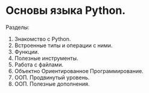 # Основы языка Python.
Разделы:
1. Знакомство с Python.
2. Встроенные типы и операции с ними.
3. Функции.
4. Полезные инструменты.
5. Работа с файлами.
6. Объектно Ориентированное Программирование.
7. ООП. Продвинутый уровень.
8. ООП. Полезные дополнения.

